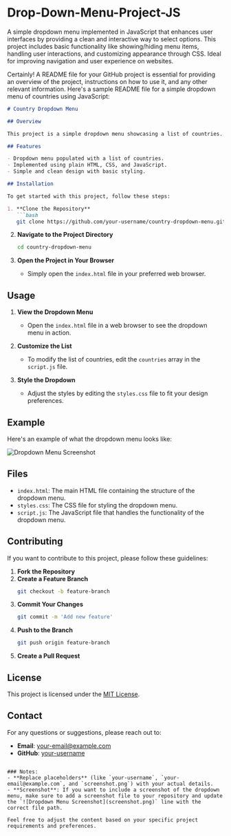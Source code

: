 # Drop-Down-Menu-Project-JS
A simple dropdown menu implemented in JavaScript that enhances user interfaces by providing a clean and interactive way to select options. This project includes basic functionality like showing/hiding menu items, handling user interactions, and customizing appearance through CSS. Ideal for improving navigation and user experience on websites.

Certainly! A README file for your GitHub project is essential for providing an overview of the project, instructions on how to use it, and any other relevant information. Here's a sample README file for a simple dropdown menu of countries using JavaScript:

```markdown
# Country Dropdown Menu

## Overview

This project is a simple dropdown menu showcasing a list of countries. The dropdown is implemented using HTML, CSS, and JavaScript. It provides a basic example of how to create and manage a dropdown menu, and is designed to be easily customizable for various applications.

## Features

- Dropdown menu populated with a list of countries.
- Implemented using plain HTML, CSS, and JavaScript.
- Simple and clean design with basic styling.

## Installation

To get started with this project, follow these steps:

1. **Clone the Repository**
   ```bash
   git clone https://github.com/your-username/country-dropdown-menu.git
   ```

2. **Navigate to the Project Directory**
   ```bash
   cd country-dropdown-menu
   ```

3. **Open the Project in Your Browser**
   - Simply open the `index.html` file in your preferred web browser.

## Usage

1. **View the Dropdown Menu**
   - Open the `index.html` file in a web browser to see the dropdown menu in action.

2. **Customize the List**
   - To modify the list of countries, edit the `countries` array in the `script.js` file.

3. **Style the Dropdown**
   - Adjust the styles by editing the `styles.css` file to fit your design preferences.

## Example

Here's an example of what the dropdown menu looks like:

![Dropdown Menu Screenshot](screenshot.png)

## Files

- `index.html`: The main HTML file containing the structure of the dropdown menu.
- `styles.css`: The CSS file for styling the dropdown menu.
- `script.js`: The JavaScript file that handles the functionality of the dropdown menu.

## Contributing

If you want to contribute to this project, please follow these guidelines:

1. **Fork the Repository**
2. **Create a Feature Branch**
   ```bash
   git checkout -b feature-branch
   ```
3. **Commit Your Changes**
   ```bash
   git commit -m 'Add new feature'
   ```
4. **Push to the Branch**
   ```bash
   git push origin feature-branch
   ```
5. **Create a Pull Request**

## License

This project is licensed under the [MIT License](LICENSE).

## Contact

For any questions or suggestions, please reach out to:

- **Email**: your-email@example.com
- **GitHub**: [your-username](https://github.com/your-username)

```

### Notes:
- **Replace placeholders** (like `your-username`, `your-email@example.com`, and `screenshot.png`) with your actual details.
- **Screenshot**: If you want to include a screenshot of the dropdown menu, make sure to add a screenshot file to your repository and update the `![Dropdown Menu Screenshot](screenshot.png)` line with the correct file path.

Feel free to adjust the content based on your specific project requirements and preferences.
